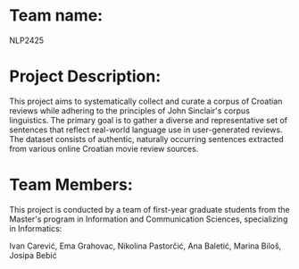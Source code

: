 # Team name: 
NLP2425
# Project Description:
This project aims to systematically collect and curate a corpus of Croatian reviews while adhering to the principles of John Sinclair's corpus linguistics. 
The primary goal is to gather a diverse and representative set of sentences that reflect real-world language use in user-generated reviews. 
The dataset consists of authentic, naturally occurring sentences extracted from various online Croatian  movie review sources.

# Team Members:
This project is conducted by a team of first-year graduate students from the Master's program in Information and Communication Sciences, specializing in Informatics:

Ivan Carević, 
Ema Grahovac, 
Nikolina Pastorčić, 
Ana Baletić, 
Marina Biloš, 
Josipa Bebić

